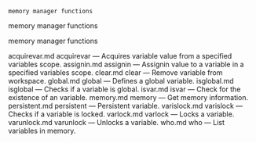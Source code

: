 

	
	memory manager functions

memory manager functions

memory manager functions


acquirevar.md acquirevar</a> &#8212; <span class = "refentry-description">Acquires variable value from a specified variables scope.
assignin.md assignin</a> &#8212; <span class = "refentry-description">Assignin value to a variable in a specified variables scope.
clear.md clear</a> &#8212; <span class = "refentry-description">Remove variable from workspace.
global.md global</a> &#8212; <span class = "refentry-description">Defines a global variable.
isglobal.md isglobal</a> &#8212; <span class = "refentry-description">Checks if a variable is global.
isvar.md isvar</a> &#8212; <span class = "refentry-description">Check for the existence of an variable.
memory.md memory</a> &#8212; <span class = "refentry-description">Get memory information.
persistent.md persistent</a> &#8212; <span class = "refentry-description">Persistent variable.
varislock.md varislock</a> &#8212; <span class = "refentry-description">Checks if a variable is locked.
varlock.md varlock</a> &#8212; <span class = "refentry-description">Locks a variable.
varunlock.md varunlock</a> &#8212; <span class = "refentry-description">Unlocks a variable.
who.md who</a> &#8212; <span class = "refentry-description">List variables in memory.



